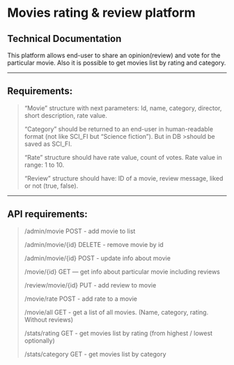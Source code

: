 Movies rating & review platform
===
Technical Documentation
---

This platform allows end-user to share an opinion(review) and vote for the particular movie. Also it is possible to get movies list by rating and category.

---
Requirements: 
---
>“Movie” structure with next parameters: Id, name, category, director, short description, rate value. 
>
>“Category” should be returned to an end-user in human-readable format (not like SCI_FI but “Science fiction”). But in DB >should be saved as SCI_FI.
>
>“Rate” structure should have rate value, count of votes. Rate value in range: 1 to 10.
>
>“Review” structure should have: ID of a movie, review message,  liked or not (true, false).

---
API requirements:
---
>/admin/movie POST -  add movie to list
>
>/admin/movie/{id} DELETE - remove movie by id
>
>/admin/movie/{id} POST - update info about movie
>
>/movie/{id} GET — get info about particular movie including reviews
>
>/review/movie/{id} PUT - add review to movie
>
>/movie/rate POST - add rate to a movie
>
>/movie/all GET - get a list of all movies. (Name, category, rating. Without reviews)
>
>/stats/rating GET - get movies list by rating (from highest / lowest optionally)
>
>/stats/category GET - get movies list by category
